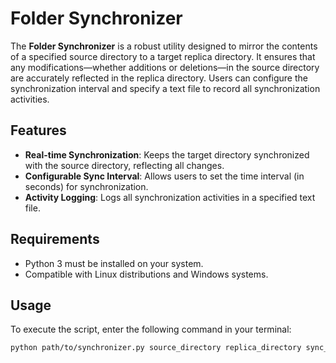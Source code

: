 
# Folder Synchronizer

The **Folder Synchronizer** is a robust utility designed to mirror the contents of a specified source directory to a target replica directory. It ensures that any modifications—whether additions or deletions—in the source directory are accurately reflected in the replica directory. Users can configure the synchronization interval and specify a text file to record all synchronization activities.

## Features

- **Real-time Synchronization**: Keeps the target directory synchronized with the source directory, reflecting all changes.
- **Configurable Sync Interval**: Allows users to set the time interval (in seconds) for synchronization.
- **Activity Logging**: Logs all synchronization activities in a specified text file.

## Requirements

- Python 3 must be installed on your system.
- Compatible with Linux distributions and Windows systems.

## Usage

To execute the script, enter the following command in your terminal:

```bash
python path/to/synchronizer.py source_directory replica_directory sync_interval log_file
